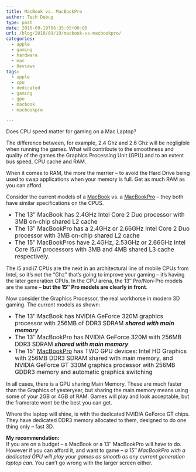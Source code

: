 ```yaml
---
title: MacBook vs. MacBookPro
author: Tech Debug
type: post
date: 2010-09-19T06:35:05+00:00
url: /blog/2010/09/19/macbook-vs-macbookpro/
categories:
  - apple
  - gaming
  - hardware
  - mac
  - Reviews
tags:
  - apple
  - cpu
  - dedicated
  - gaming
  - gpu
  - macbook
  - macbookpro

---
```

Does CPU speed matter for gaming on a Mac Laptop?

The difference between, for example, 2.4 Ghz and 2.6 Ghz will be negligible when running the games. What will contribute to the smoothness and quality of the games the Graphics Processing Unit (GPU) and to an extent bus speed, CPU cache and RAM.

When it comes to RAM, the more the merrier &#8211; to avoid the Hard Drive being used to swap applications when your memory is full. Get as much RAM as you can afford.

Consider the current models of a [MacBook][1] vs. a [MacBookPro][2] &#8211; they both have similar specifications on the CPUS.

  * <span style="font-size: 15.8333px;">The 13&#8243; MacBook has 2.4GHz Intel Core 2 Duo processor with 3MB on-chip shared L2 cache</span>
  * <span style="font-size: 15.8333px;">The 13&#8243; MacBookPro has a 2.4GHz or 2.66GHz Intel Core 2 Duo processor with 3MB on-chip shared L2 cache</span>
  * <span style="font-size: 15.8333px;">The 15&#8243; MacBookPros have 2.4GHz, 2.53GHz or 2.66GHz Intel Core i5/i7 processors with 3MB and 4MB shared L3 cache respectively.</span>

The i5 and i7 CPUs are the next in an architectural line of mobile CPUs from Intel, so it&#8217;s not the &#8220;Ghz&#8221; that&#8217;s going to improve your gaming &#8211; it&#8217;s having the later generation CPUs. In the CPU arena, the 13&#8243; Pro/Non-Pro models are the same &#8211; **but the 15&#8243; Pro models are clearly in front**.

Now consider the Graphics Processor, the real workhorse in modern 3D gaming. The current models as shown:

  * <span style="font-size: 15.8333px;">The 13&#8243; MacBook has NVIDIA GeForce 320M graphics processor with 256MB of DDR3 SDRAM ***shared with main memory***</span>
  * <span style="font-size: 15.8333px;">The 13&#8243; MacBookPro has NVIDIA GeForce 320M with 256MB DDR3 SDRAM ***shared with main memory***</span>
  * <span style="font-size: 15.8333px;">The 15&#8243; <a href="http://www.apple.com/macbookpro/specs.html">MacBookPro</a> has TWO GPU devices: Intel HD Graphics with 256MB DDR3 SDRAM shared with main memory, and NVIDIA GeForce GT 330M graphics processor with 256MB GDDR3 memory and automatic graphics switching</span>

In all cases, there is a GPU sharing Main Memory. These are much faster than the Graphics of yesteryear, but sharing the main memory means using some of your 2GB or 4GB of RAM. Games will play and look acceptable, but the framerate wont be the best you can get.

Where the laptop will shine, is with the dedicated NVIDIA GeForce GT chips. They have dedicated DDR3 memory allocated to them, designed to do one thing only &#8211; fast 3D.

**My recommendation:**  
If you are on a budget &#8211; a MacBook or a 13&#8243; MacBookPro will have to do.  
However if you can afford it, and want to game &#8211; _a 15&#8243; MacBookPro with a dedicated GPU will play your games as smooth as any current generation laptop can_. You can&#8217;t go wrong with the larger screen either.

 [1]: http://www.apple.com/macbook/specs.html
 [2]: http://www.apple.com/macbookpro/specs.html